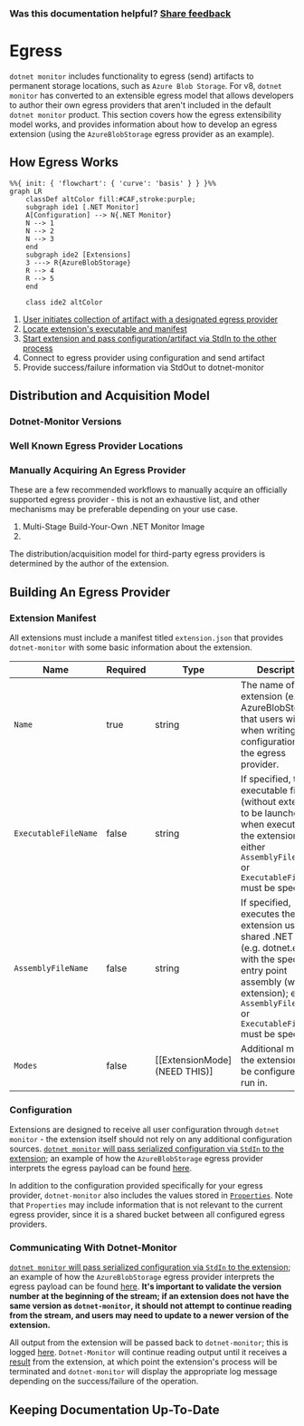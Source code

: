 
### Was this documentation helpful? [Share feedback](https://www.research.net/r/DGDQWXH?src=documentation%2FlearningPath%2Fegress)

# Egress

`dotnet monitor` includes functionality to egress (send) artifacts to permanent storage locations, such as `Azure Blob Storage`. For v8, `dotnet monitor` has converted to an extensible egress model that allows developers to author their own egress providers that aren't included in the default `dotnet monitor` product. This section covers how the egress extensibility model works, and provides information about how to develop an egress extension (using the `AzureBlobStorage` egress provider as an example). 

## How Egress Works

```mermaid
%%{ init: { 'flowchart': { 'curve': 'basis' } } }%%
graph LR
    classDef altColor fill:#CAF,stroke:purple;
    subgraph ide1 [.NET Monitor]
    A[Configuration] --> N{.NET Monitor}
    N --> 1
    N --> 2   
    N --> 3
    end
    subgraph ide2 [Extensions]
    3 ---> R{AzureBlobStorage}
    R --> 4
    R --> 5
    end
    
    class ide2 altColor
```

1. [User initiates collection of artifact with a designated egress provider](https://github.com/dotnet/dotnet-monitor/blob/289105261537f3977f7d1886f936d19bb3639d46/src/Microsoft.Diagnostics.Monitoring.WebApi/Operation/EgressOperation.cs#L49)
1. [Locate extension's executable and manifest](https://github.com/dotnet/dotnet-monitor/blob/289105261537f3977f7d1886f936d19bb3639d46/src/Tools/dotnet-monitor/Extensibility/ExtensionDiscoverer.cs#L28)
1. [Start extension and pass configuration/artifact via StdIn to the other process](https://github.com/dotnet/dotnet-monitor/blob/289105261537f3977f7d1886f936d19bb3639d46/src/Tools/dotnet-monitor/Egress/Extension/EgressExtension.cs#L102)
1. Connect to egress provider using configuration and send artifact
1. Provide success/failure information via StdOut to dotnet-monitor


## Distribution and Acquisition Model

### Dotnet-Monitor Versions

### Well Known Egress Provider Locations

### Manually Acquiring An Egress Provider 

These are a few recommended workflows to manually acquire an officially supported egress provider - this is not an exhaustive list, and other mechanisms may be preferable depending on your use case.

1. Multi-Stage Build-Your-Own .NET Monitor Image
1.

The distribution/acquisition model for third-party egress providers is determined by the author of the extension.

## Building An Egress Provider

### Extension Manifest

All extensions must include a manifest titled `extension.json` that provides `dotnet-monitor` with some basic information about the extension.

| Name | Required | Type | Description |
|---|---|---|---|
| `Name` | true | string | The name of the extension (e.g. AzureBlobStorage) that users will use when writing configuration for the egress provider. |
| `ExecutableFileName` | false | string | If specified, the executable file (without extension) to be launched when executing the extension; either `AssemblyFileName` or `ExecutableFileName` must be specified. |
| `AssemblyFileName` | false | string | If specified, executes the extension using the shared .NET host (e.g. dotnet.exe) with the specified entry point assembly (without extension); either `AssemblyFileName` or `ExecutableFileName` must be specified. |
| `Modes` | false | [[ExtensionMode](NEED THIS)] | Additional modes the extension can be configured to run in. |

### Configuration

Extensions are designed to receive all user configuration through `dotnet monitor` - the extension itself should not rely on any additional configuration sources. [`dotnet monitor` will pass serialized configuration via `StdIn` to the extension](https://github.com/dotnet/dotnet-monitor/blob/289105261537f3977f7d1886f936d19bb3639d46/src/Tools/dotnet-monitor/Egress/Extension/EgressExtension.cs#L182); an example of how the `AzureBlobStorage` egress provider interprets the egress payload can be found [here](https://github.com/dotnet/dotnet-monitor/blob/289105261537f3977f7d1886f936d19bb3639d46/src/Microsoft.Diagnostics.Monitoring.Extension.Common/EgressHelper.cs#L139).

In addition to the configuration provided specifically for your egress provider, `dotnet-monitor` also includes the values stored in [`Properties`](https://github.com/dotnet/dotnet-monitor/blob/289105261537f3977f7d1886f936d19bb3639d46/src/Microsoft.Diagnostics.Monitoring.Options/EgressOptions.cs#L21). Note that `Properties` may include information that is not relevant to the current egress provider, since it is a shared bucket between all configured egress providers.

### Communicating With Dotnet-Monitor

[`dotnet monitor` will pass serialized configuration via `StdIn` to the extension](https://github.com/dotnet/dotnet-monitor/blob/289105261537f3977f7d1886f936d19bb3639d46/src/Tools/dotnet-monitor/Egress/Extension/EgressExtension.cs#L182); an example of how the `AzureBlobStorage` egress provider interprets the egress payload can be found [here](https://github.com/dotnet/dotnet-monitor/blob/289105261537f3977f7d1886f936d19bb3639d46/src/Microsoft.Diagnostics.Monitoring.Extension.Common/EgressHelper.cs#L139). **It's important to validate the version number at the beginning of the stream; if an extension does not have the same version as `dotnet-monitor`, it should not attempt to continue reading from the stream, and users may need to update to a newer version of the extension.**

All output from the extension will be passed back to `dotnet-monitor`; this is logged [here](https://github.com/dotnet/dotnet-monitor/blob/289105261537f3977f7d1886f936d19bb3639d46/src/Tools/dotnet-monitor/Egress/Extension/EgressExtension.OutputParser.cs#L62). `Dotnet-Monitor` will continue reading output until it receives a [result](https://github.com/dotnet/dotnet-monitor/blob/289105261537f3977f7d1886f936d19bb3639d46/src/Tools/dotnet-monitor/Egress/Extension/EgressArtifactResult.cs) from the extension, at which point the extension's process will be terminated and `dotnet-monitor` will display the appropriate log message depending on the success/failure of the operation.

## Keeping Documentation Up-To-Date

